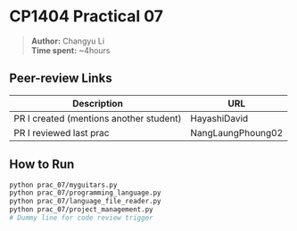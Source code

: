 # CP1404 Practical 07 

> **Author:** Changyu Li  
> **Time spent:** ~4hours

## Peer-review Links
| Description | URL |
|-------------|-----|
| PR I created (mentions another student) | HayashiDavid|
| PR I reviewed last prac | NangLaungPhoung02 |

## How to Run
```bash
python prac_07/myguitars.py
python prac_07/programming_language.py
python prac_07/language_file_reader.py
python prac_07/project_management.py
# Dummy line for code review trigger
